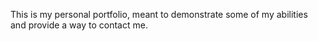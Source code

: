 This is my personal portfolio, meant to demonstrate some of my abilities and provide a way to contact me.